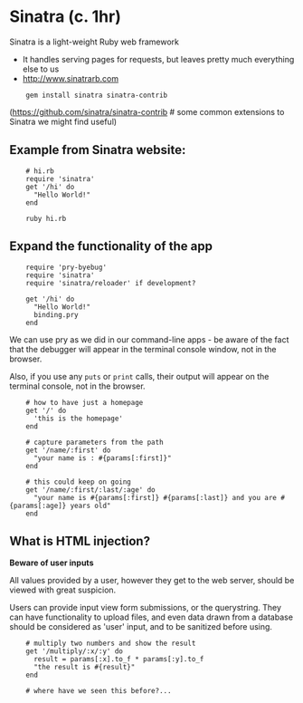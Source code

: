 # Sinatra (c. 1hr)

Sinatra is a light-weight Ruby web framework

  - It handles serving pages for requests, but leaves pretty much everything else to us
  - http://www.sinatrarb.com

```
    gem install sinatra sinatra-contrib
```

(https://github.com/sinatra/sinatra-contrib # some common extensions to Sinatra we might find useful)

## Example from Sinatra website:
    
```
    # hi.rb
    require 'sinatra'
    get '/hi' do
      "Hello World!"
    end

    ruby hi.rb
```

## Expand the functionality of the app

```
    require 'pry-byebug'
    require 'sinatra'
    require 'sinatra/reloader' if development?

    get '/hi' do
      "Hello World!"
      binding.pry
    end
```

We can use pry as we did in our command-line apps - be aware of the fact that the debugger will appear in the terminal console window, not in the browser.

Also, if you use any `puts` or `print` calls, their output will appear on the terminal console, not in the browser.

```
    # how to have just a homepage
    get '/' do
      'this is the homepage'
    end
    
    # capture parameters from the path
    get '/name/:first' do
      "your name is : #{params[:first]}"
    end
    
    # this could keep on going
    get '/name/:first/:last/:age' do
      "your name is #{params[:first]} #{params[:last]} and you are #{params[:age]} years old"
    end
```

## What is HTML injection?

**Beware of user inputs**
  
All values provided by a user, however they get to the web server, should be viewed with great suspicion.

Users can provide input view form submissions, or the querystring. They can have functionality to upload files, and even data drawn from a database should be considered as 'user' input, and to be sanitized before using.

```
    # multiply two numbers and show the result
    get '/multiply/:x/:y' do
      result = params[:x].to_f * params[:y].to_f
      "the result is #{result}"
    end

    # where have we seen this before?...
```
